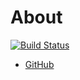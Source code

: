# About

[![Build Status](https://api.travis-ci.org/kunmei/kunmei.github.io.svg?branch=blog)](https://travis-ci.org/kunmei/kunmei.github.io)

- <i class="fa fa-github-alt"></i> [GitHub](https://github.com/kunmei)
